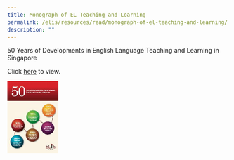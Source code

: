 ```yaml
---
title: Monograph of EL Teaching and Learning
permalink: /elis/resources/read/monograph-of-el-teaching-and-learning/
description: ""
---
```

50 Years&nbsp;of Developments in English Language Teaching and Learning in Singapore


Click&nbsp;[here](https://academyofsingaporeteachers.moe.edu.sg/elis_monograph/ELISMonograph/mobile/index.html#p=1)&nbsp;to view.

<a href="xxx"><img style="width:23%" src="/images/Monograph%20of%20EL%20Teaching%20and%20Learning.jpg"></a>